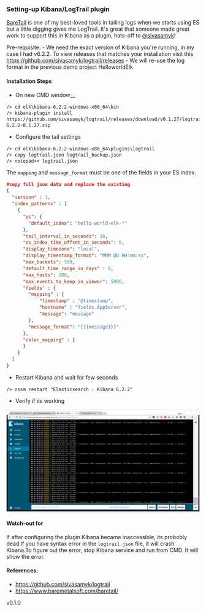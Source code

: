 
### Setting-up Kibana/LogTrail plugin

[BareTail](https://www.baremetalsoft.com/baretail/) is one of my best-loved tools in tailing logs when we starts using ES but a little digging gives me LogTrail. It's great that someone made great work to support this in Kibana as a plugin, hats-off to [@sivasamyk](https://github.com/sivasamyk)!

Pre-requisite:
	- We need the exact version of Kibana you're running, in my case I had v6.2.2. To view releases that matches your installation visit this https://github.com/sivasamyk/logtrail/releases
	- We will re-use the log format in the previous demo project HelloworldElk

#### Installation Steps

- On new CMD window__
```
/> cd elk\kibana-6.2.2-windows-x86_64\bin
/> kibana-plugin install https://github.com/sivasamyk/logtrail/releases/download/v0.1.27/logtrail-6.2.2-0.1.27.zip
```

- Configure the tail settings
```
/> cd elk\kibana-6.2.2-windows-x86_64\plugins\logtrail
/> copy logtrail.json logtrail_backup.json
/> notepad++ logtrail.json
```
The `mapping` and `message_format` must be one of the fields in your ES index. 
```json
#copy full json data and replace the existing
{
  "version" : 1,
  "index_patterns" : [
    {      
      "es": {
        "default_index": "hello-world-elk-*"
      },
      "tail_interval_in_seconds": 10,
      "es_index_time_offset_in_seconds": 0,
      "display_timezone": "local",
      "display_timestamp_format": "MMM DD HH:mm:ss",
      "max_buckets": 500,
      "default_time_range_in_days" : 0,
      "max_hosts": 100,
      "max_events_to_keep_in_viewer": 5000,
      "fields" : {
        "mapping" : {
            "timestamp" : "@timestamp",
            "hostname" : "fields.AppServer",
            "message": "message"
        },
        "message_format": "{{{message}}}"
      },
      "color_mapping" : {
      }
    }  
  ]
}
```
- Restart Kibana and wait for few seconds
```
/> nssm restart "Elasticsearch - Kibana 6.2.2"
```

- Verify if its working

![test](https://github.com/rdagumampan/elasticsearch-windows-server-cookbook/blob/master/screenshot-kibana-plugin-logtrail.PNG "")

#### Watch-out for

If after configuring the plugin Kibana became inaccessible, its probobly dead.If you have syntax error in the `logtrail.json` file, it will crash Kibana.To figure out the error, stop Kibana service and run from CMD. It will show the error.

#### References:

- https://github.com/sivasamyk/logtrail
- https://www.baremetalsoft.com/baretail/

v0.1.0

